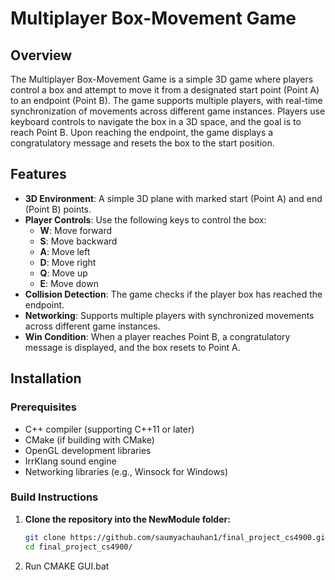 # Multiplayer Box-Movement Game

## Overview
The Multiplayer Box-Movement Game is a simple 3D game where players control a box and attempt to move it from a designated start point (Point A) to an endpoint (Point B). The game supports multiple players, with real-time synchronization of movements across different game instances. Players use keyboard controls to navigate the box in a 3D space, and the goal is to reach Point B. Upon reaching the endpoint, the game displays a congratulatory message and resets the box to the start position.

## Features
- **3D Environment**: A simple 3D plane with marked start (Point A) and end (Point B) points.
- **Player Controls**: Use the following keys to control the box:
  - **W**: Move forward
  - **S**: Move backward
  - **A**: Move left
  - **D**: Move right
  - **Q**: Move up
  - **E**: Move down
- **Collision Detection**: The game checks if the player box has reached the endpoint.
- **Networking**: Supports multiple players with synchronized movements across different game instances.
- **Win Condition**: When a player reaches Point B, a congratulatory message is displayed, and the box resets to Point A.

## Installation

### Prerequisites
- C++ compiler (supporting C++11 or later)
- CMake (if building with CMake)
- OpenGL development libraries
- IrrKlang sound engine
- Networking libraries (e.g., Winsock for Windows)

### Build Instructions
1. **Clone the repository into the NewModule folder:**
   ```bash
   git clone https://github.com/saumyachauhan1/final_project_cs4900.git
   cd final_project_cs4900/
2. Run CMAKE GUI.bat  
